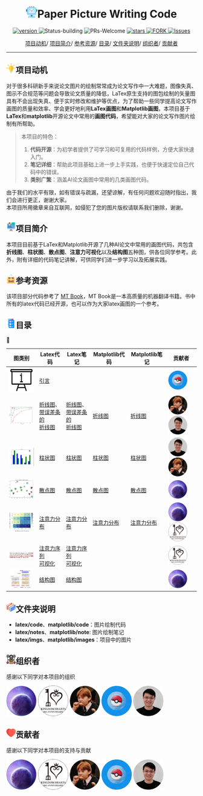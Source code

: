 <p align="center">
<h1 align="center"> <img src="./latex/imgs/icon/ai.png" width="30" />Paper Picture Writing Code</h1>
</p>


<p align="center">
  	<a href="https://img.shields.io/badge/version-v0.1.0-blue">
      <img alt="version" src="https://img.shields.io/badge/version-v0.1.0-blue?color=FF8000?color=009922" />
    </a>
  <a >
       <img alt="Status-building" src="https://img.shields.io/badge/Status-building-blue" />
  	</a>
  <a >
       <img alt="PRs-Welcome" src="https://img.shields.io/badge/PRs-Welcome-red" />
  	</a>
   	<a href="https://github.com/MLNLP-World/Paper-Picture-Writing-Code/stargazers">
       <img alt="stars" src="https://img.shields.io/github/stars/MLNLP-World/Paper-Picture-Writing-Code" />
  	</a>
  	<a href="https://github.com/MLNLP-World/Paper_Writing_Tips/network/members">
       <img alt="FORK" src="https://img.shields.io/github/forks/MLNLP-World/Paper-Picture-Writing-Code?color=FF8000" />
  	</a>
    <a href="https://github.com/MLNLP-World/Paper-Picture-Writing-Code/issues">
      <img alt="Issues" src="https://img.shields.io/github/issues/MLNLP-World/Paper-Picture-Writing-Code?color=0088ff"/>
    </a>
    <br />
</p>

<div align="center">
<p align="center">
  <a href="#项目动机">项目动机</a>/
  <a href="#项目简介">项目简介</a>/
  <a href="#参考资源">参考资源</a>/
  <a href="#目录">目录</a>/
  <a href="#文件夹说明">文件夹说明</a>/
  <a href="#组织者">组织者</a>/
  <a href="#贡献者">贡献者</a>
</p>
</div>



---

## <img src="./latex/imgs/icon/motivation.png" width="25" />项目动机

对于很多科研新手来说论文图片的绘制常常成为论文写作中一大难题，图像失真、图示不合规范等问题会导致论文质量的降低，LaTex原生支持的图包绘制的矢量图具有不会出现失真、便于实时修改和维护等优点，为了帮助一些同学提高论文写作画图的质量和效率、学会更好地利用**LaTex画图**和**Matplotlib画图**，本项目基于**LaTex**和**matplotlib**开源论文中常用的**画图代码**，希望能对大家的论文写作图片绘制有所帮助。

>本项目的特色：
>1. **代码开源**：为初学者提供了可学习和可复用的代码样例，方便大家快速入门。
>2. **笔记详细**：帮助此项目基础上进一步上手实践，也便于快速定位自己代码中的错误。 
>3. **类别广繁**：涵盖AI论文画图中常用的几类画图代码。


由于我们的水平有限，如有错误与疏漏，还望谅解，有任何问题欢迎随时指出，我们会进行更正，谢谢大家。     
本项目所用徽章来自互联网，如侵犯了您的图片版权请联系我们删除，谢谢。

## <img src="./latex/imgs/icon/intro.png" width="25" />项目简介

本项目目前基于LaTex和Matplotlib开源了几种AI论文中常用的画图代码，共包含**折线图**、**柱状图**、**散点图**、**注意力可视化**以及**结构图**五种图，供各位同学参考。此外，附有详细的代码笔记讲解，可供同学们进一步学习以及拓展实践。


## <img src="./latex/imgs/icon/resource.png" width="25" />参考资源

该项目部分代码参考了 [MT Book](https://github.com/NiuTrans/MTBook)，MT Book是一本高质量的机器翻译书籍。书中所有的latex代码已经开源，也可以作为大家latex画图的一个参考。

## <img src="./latex/imgs/icon/catalogue.png" width="25" />目录



<table>
<thead>
<tr>
<th>图类别</th>
<th>Latex代码</th>
<th>Latex笔记</th>
<th>Matplotlib代码</th>
<th>Matplotlib笔记</th>
<th>贡献者</th>
</tr>
</thead>
<tbody>
<tr>
<td><img src="./matplotlib/imgs/category/intro.png" width="100" /></td>
<td><a href="./README.md">引言</a></td>
<td></td>
<td></td>
<td></td>
<td><a href="https://github.com/YudiZh">  <img src="./matplotlib/imgs/profile/yudi_zhang.jpg"  width="50" /></a></td>
</tr>
<tr>
<td><img src="./matplotlib/imgs/category/line_chart.png" width="100" /></td>
<td><a href="./latex/code/line_chart.tex">折线图</a>、<br />
  <a href="./latex/code/line_chart_with_error_bar.tex">带误差条的<br />折线图</a></td>
<td><a href="./latex/notes/line_chart.pdf">折线图</a>、<br />
  <a href="./latex/notes/line_chart_with_error_bar.pdf">带误差条的<br />折线图</a></td>
<td><a href="./matplotlib/code/line_chart.py">折线图</a></td>
<td><a href="./matplotlib/notes/line_chart.md">折线图</a></td>
<td><a href="https://github.com/JoeYing1019">  <img src="./matplotlib/imgs/profile/shijue_huang.jpg"  width="50" /></a><a href="https://github.com/yizhen20133868"><img src="./matplotlib/imgs/profile/libo_qin.jpg"  width="50" /></a></td>
</tr>
<tr>
<td><img src="./matplotlib/imgs/category/bar_chart.png" width="100" /></td>
<td><a href="./latex/code/histogram.tex">柱状图</a></td>
<td><a href="./latex/notes/histogram-latex.pdf">柱状图</a></td>
<td><a href="./matplotlib/code/bar_chart.py">柱状图</a></td>
<td><a href="./matplotlib/notes/bar_chart.md">柱状图</a></td>
<td><a href="https://github.com/yizhen20133868">  <img src="./matplotlib/imgs/profile/libo_qin.jpg"  width="50" /></a><a href="https://github.com/JoeYing1019">  <img src="./matplotlib/imgs/profile/shijue_huang.jpg"  width="50" /></a></td>
</tr>
<tr>
<td><img src="./matplotlib/imgs/category/scatter_matplotlab.jpg" width="100" /></td>
<td><a href="./latex/code/scatter_diagram.tex">散点图</a></td>
<td><a href="./latex/notes/scatter_diagram.md">散点图</a></td>
<td><a href="./matplotlib/code/scatter_chart.py">散点图</a></td>
<td><a href="./matplotlib/notes/scatter_chart.md">散点图</a></td>
<td><a href="https://github.com/libeineu">  <img src="./matplotlib/imgs/profile/bei_li.jpg"  width="50" /></a></td>
</tr>
<tr>
<td><img src="./matplotlib/imgs/category/attention.png" width="100" /></td>
<td><a href="./latex/code/attention_distribution.tex">注意力分布</a></td>
<td><a href="./latex/code/attention_distribution.tex">注意力分布</a></td>
<td><a href="./matplotlib/code/attention.py">注意力分布</a></td>
<td><a href="./matplotlib/notes/attention.md">注意力分布</a></td>
<td><a href="https://github.com/libeineu">  <img src="./matplotlib/imgs/profile/bei_li.jpg"  width="50" /></a><a href="https://github.com/SivilTaram">  <img src="./matplotlib/imgs/profile/qian_liu.jpg"  width="50" /></a></td>
</tr>
<tr>
<td><img src="./latex/imgs/category/text_attention.png" width="100" /></td>
<td><a href="./latex/code/text_attention.tex">注意力序列<br />可视化</a></td>
<td><a href="./latex/notes/text_attention.md">注意力序列<br />可视化</a></td>
<td></td>
<td></td>
<td><a href="https://github.com/SivilTaram">  <img src="./latex/imgs/profile/qian_liu.jpg"  width="50" /></a></td>
</tr>
<tr>
<td><img src="./latex/imgs/category/struct.png" width="100" /></td>
<td><a href="./latex/code/transformer.tex">结构图</a></td>
<td><a href="./latex/notes/transformer.md">结构图</a></td>
<td></td>
<td></td>
<td><a href="https://github.com/libeineu">  <img src="./latex/imgs/profile/bei_li.jpg"  width="50" /></a></td>
</tr>
</tbody>
</table>





## <img src="./latex/imgs/icon/folders.png" width="25" />文件夹说明


- **latex/code**、**matplotlib/code**：图片绘制代码
- **latex/notes**、**matplotlib/note**: 图片绘制笔记
- **latex/imgs**、**matplotlib/images**：项目中的图片


## <img src="./latex/imgs/icon/organizer.png" width="25" />组织者
感谢以下同学对本项目的组织

<a href="https://github.com/libeineu">  <img src="./latex/imgs/profile/bei_li.jpg"  width="80" /></a>
<a href="https://github.com/SivilTaram">  <img src="./latex/imgs/profile/qian_liu.jpg"  width="80" /></a>
<a href="https://github.com/JoeYing1019">  <img src="./latex/imgs/profile/shijue_huang.jpg"  width="80" /></a>
<a href="https://github.com/YudiZh">  <img src="./latex/imgs/profile/yudi_zhang.jpg"  width="80" /></a>
<a href="https://github.com/yizhen20133868">  <img src="./latex/imgs/profile/libo_qin.jpg"  width="80" /></a>



## <img src="./latex/imgs/icon/heart.png" width="25" />贡献者
感谢以下同学对本项目的支持与贡献

<a href="https://github.com/libeineu">  <img src="./latex/imgs/profile/bei_li.jpg"  width="80" /></a>
<a href="https://github.com/SivilTaram">  <img src="./latex/imgs/profile/qian_liu.jpg"  width="80" /></a>
<a href="https://github.com/JoeYing1019">  <img src="./latex/imgs/profile/shijue_huang.jpg"  width="80" /></a>
<a href="https://github.com/YudiZh">  <img src="./latex/imgs/profile/yudi_zhang.jpg"  width="80" /></a>
<a href="https://github.com/yizhen20133868">  <img src="./latex/imgs/profile/libo_qin.jpg"  width="80" /></a>

